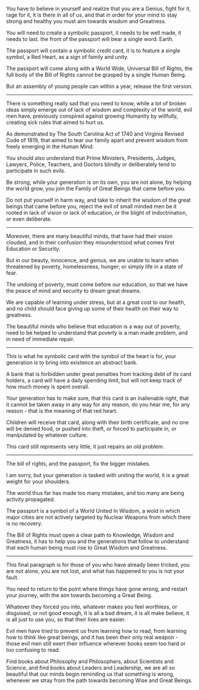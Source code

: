 You have to believe in yourself and realize that you are a Genius, fight for it, rage for it, it is there in all of us,
and that in order for your mind to stay strong and healthy you must aim towards wisdom and Greatness.

You will need to create a symbolic passport, it needs to be well made, it needs to last.
the front of the passport will bear a single word: Earth.

The passport will contain a symbolic credit card,
it is to feature a single symbol, a Red Heart, as a sign of family and unity.

The passport will come along with a World Wide, Universal Bill of Rights,
the full body of the Bill of Rights cannot be grasped by a single Human Being.

But an assembly of young people can within a year,
release the first version.

---

There is something really sad that you need to know, while a lot of broken ideas simply emerge out of lack of wisdom and complexity of the world,
evil men have, previously conspired against growing Humanity by willfully, creating sick rules that aimed to hurt us.

As demonstrated by The South Carolina Act of 1740 and Virginia Revised Code of 1819,
that aimed to tear our family apart and prevent wisdom from freely emerging in the Human Mind.

You should also understand that Prime Ministers, Presidents,
Judges, Lawyers, Police, Teachers, and Doctors blindly or deliberately tend to participate in such evils.

Be strong, while your generation is on its own,
you are not alone, by helping the world grow, you join the Family of Great Beings that came before you.

Do not put yourself in harm way, and take to inherit the wisdom of the great beings that came before you,
reject the evil of small minded men be it rooted in lack of vision or lack of education, or the blight of indoctrination, or even deliberate.

---

Moreover, there are many beautiful minds, that have had their vision clouded,
and in their confusion they misunderstood what comes first Education or Security.

But in our beauty, innocence, and genius,
we are unable to learn when threatened by poverty, homelessness, hunger; or simply life in a state of fear.

The undoing of poverty, must come before our education,
so that we have the peace of mind and security to dream great dreams.

We are capable of learning under stress, but at a great cost to our health,
and no child should face giving up some of their health on their way to greatness.

The beautiful minds who believe that education is a way out of poverty,
need to be helped to understand that poverty is a man made problem, and in need of immediate repair.

---

This is what he symbolic card with the symbol of the heart is for,
your generation is to bring into existence an abstract bank.

A bank that is forbidden under great penalties from tracking debt of its card holders,
a card will have a daily spending limit, but will not keep track of how much money is spent overall.

Your generation has to make sure, that this card is an inalienable right,
that it cannot be taken away in any way for any reason, do you hear me, for any reason - that is the meaning of that red heart.

Children will receive that card, along with their birth certificate,
and no one will be denied food, or pushed into theft, or forced to participate in, or manipulated by whatever culture.

This card still represents very little,
it just repairs an old problem.

---

The bill of rights, and the passport,
fix the bigger mistakes.

I am sorry, but your generation is tasked with uniting the world,
it is a great weight for your shoulders.

The world thus far has made too many mistakes,
and too many are being activity propagated.

The passport is a symbol of a World United In Wisdom,
a wold in which major cities are not actively targeted by Nuclear Weapons from which there is no recovery.

The Bill of Rights must open a clear path to Knowledge, Wisdom and Greatness,
it has to help you and the generations that follow to understand that each human being must rise to Great Wisdom and Greatness.

---

This final paragraph is for those of you who have already been tricked,
you are not alone, you are not lost, and what has happened to you is not your fault.

You need to return to the point where things have gone wrong,
and restart your journey, with the aim towards becoming a Great Being.

Whatever they forced you into, whatever makes you feel worthless, or disguised, or not good enough,
it is all a bad dream, it is all make believe, it is all just to use you, so that their lives are easier.

Evil men have tried to prevent us from learning how to read, from learning how to think like great beings,
and it has been their only real weapon - those evil men still exert their influence wherever books seem too hard or too confusing to read.

Find books about Philosophy and Philosophers, about Scientists and Science, and find books about Leaders and Leadership,
we are all so beautiful that our minds begin reminding us that something is wrong, whenever we stray from the path towards becoming Wise and Great Beings.
